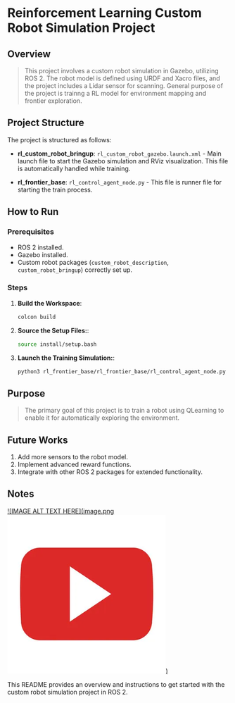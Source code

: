 # Reinforcement Learning Custom Robot Simulation Project

## Overview

> This project involves a custom robot simulation in Gazebo, utilizing ROS 2. The robot model is defined using URDF and Xacro files, and the project includes a Lidar sensor for scanning. General purpose of the project is trainng a RL model for environment mapping and frontier exploration.

## Project Structure

The project is structured as follows:

- **rl_custom_robot_bringup**: `rl_custom_robot_gazebo.launch.xml` - Main launch file to start the Gazebo simulation and RViz visualization. This file is automatically handled while training.

- **rl_frontier_base**: `rl_control_agent_node.py` - This file is runner file for starting the train process.

## How to Run

### Prerequisites

- ROS 2 installed.
- Gazebo installed.
- Custom robot packages (`custom_robot_description`, `custom_robot_bringup`) correctly set up.

### Steps

1. **Build the Workspace**:

   ```sh
   colcon build
   ```
2. **Source the Setup Files:**:
   ```sh
   source install/setup.bash
   ```
3. **Launch the Training Simulation:**:
   ```sh
   python3 rl_frontier_base/rl_frontier_base/rl_control_agent_node.py
   ```


## Purpose

> The primary goal of this project is to train a robot using QLearning to enable it for automatically exploring the environment.

## Future Works

>

1.  Add more sensors to the robot model.
2.  Implement advanced reward functions.
3.  Integrate with other ROS 2 packages for extended functionality.

## Notes
 
[![IMAGE ALT TEXT HERE](image.png![alt text](image.png))](https://youtu.be/MbZN7rhkaCM)


This README provides an overview and instructions to get started with the custom robot simulation project in ROS 2.